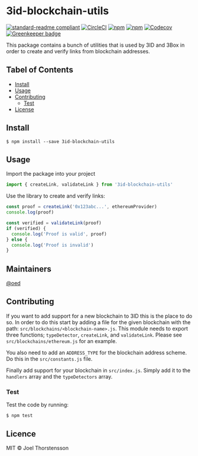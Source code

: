 # 3id-blockchain-utils
[![standard-readme compliant](https://img.shields.io/badge/readme%20style-standard-brightgreen.svg?style=flat-square)](https://github.com/RichardLitt/standard-readme)
[![CircleCI](https://img.shields.io/circleci/project/github/3box/js-3id-blockchain-utils.svg?style=for-the-badge)](https://circleci.com/gh/3box/js-3id-blockchain-utils)
[![npm](https://img.shields.io/npm/dt/3id-blockchain-utils.svg?style=for-the-badge)](https://www.npmjs.com/package/3id-blockchain-utils)
[![npm](https://img.shields.io/npm/v/3id-blockchain-utils.svg?style=for-the-badge)](https://www.npmjs.com/package/3id-blockchain-utils)
[![Codecov](https://img.shields.io/codecov/c/github/3box/js-3id-blockchain-utils.svg?style=for-the-badge)](https://codecov.io/gh/3box/js-3id-blockchain-utils)
[![Greenkeeper badge](https://badges.greenkeeper.io/3box/js-3id-blockchain-utils.svg)](https://greenkeeper.io/)

This package contains a bunch of utilities that is used by 3ID and 3Box in order to create and verify links from blockchain addresses.

## Tabel of Contents
- [Install](#install)
- [Usage](#usage)
- [Contributing](#contributing)
  - [Test](#Test)
- [License](#license)

## Install
```
$ npm install --save 3id-blockchain-utils
```

## Usage
Import the package into your project
```js
import { createLink, validateLink } from '3id-blockchain-utils'
```

Use the library to create and verify links:
```js
const proof = createLink('0x123abc...', ethereumProvider)
console.log(proof)

const verified = validateLink(proof)
if (verified) {
  console.log('Proof is valid', proof)
} else {
  console.log('Proof is invalid')
}
```

## Maintainers
[@oed](https://github.com/oed)

## Contributing
If you want to add support for a new blockchain to 3ID this is the place to do so. In order to do this start by adding a file for the given blockchain with the path: `src/blockchains/<blockchain-name>.js`. This module needs to export three functions; `typeDetector`, `createLink`, and `validateLink`. Please see `src/blockchains/ethereum.js` for an example.

You also need to add an `ADDRESS_TYPE` for the blockchain address scheme. Do this in the `src/constants.js` file.

Finally add support for your blockchain in `src/index.js`. Simply add it to the `handlers` array and the `typeDetectors` array.

### Test
Test the code by running:
```
$ npm test
```

## Licence
MIT © Joel Thorstensson
